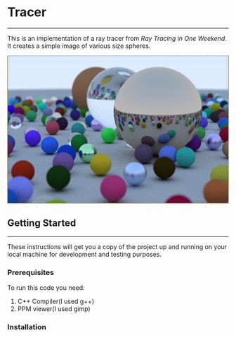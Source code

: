 # Tracer
---
This is an implementation of a ray tracer from *Ray Tracing in One Weekend*.
It creates a simple image of various size spheres.

![Image Produced](/Capture.PNG)

## Getting Started
---
These instructions will get you a copy of the project up and running on your local machine for development and testing purposes.

### Prerequisites
To run this code you need:
1. C++ Compiler(I used g++)
2. PPM viewer(I used gimp)

### Installation
